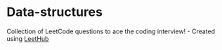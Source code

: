 # Data-structures
Collection of LeetCode questions to ace the coding interview! - Created using [LeetHub](https://github.com/QasimWani/LeetHub)
